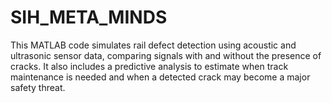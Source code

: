 # SIH_META_MINDS
This MATLAB code simulates rail defect detection using acoustic and ultrasonic sensor data, comparing signals with and without the presence of cracks. It also includes a predictive analysis to estimate when track maintenance is needed and when a detected crack may become a major safety threat.
